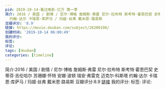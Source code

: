 ```yaml
---
pid: 2019-10-14-看过电影-亿万 第一季
简介: 2016 / 美国 / 剧情 / 尼尔·博格 詹姆斯·弗雷 尼尔·拉布特 斯考特·霍恩巴契 史蒂芬·吉伦哈尔 苏珊娜·怀特 安娜·波顿 瑞安·弗雷克 迈克尔·科斯塔
  约翰·达尔 卡瑞恩·库萨马 / 玛姬·丝弗 戴米恩·路易斯
豆瓣评分: '8.9'
链接: https://movie.douban.com/subject/26200198/
创建时间: '2019-10-14 06:00:49'
我的评分:
标签:
评论:
tags: [douban]
categories: [timeline]
---
```

简介:2016 / 美国 / 剧情 / 尼尔·博格 詹姆斯·弗雷 尼尔·拉布特 斯考特·霍恩巴契 史蒂芬·吉伦哈尔 苏珊娜·怀特 安娜·波顿 瑞安·弗雷克 迈克尔·科斯塔 约翰·达尔 卡瑞恩·库萨马 / 玛姬·丝弗 戴米恩·路易斯
豆瓣评分:8.9
[链接](https://movie.douban.com/subject/26200198/)
我的评分:
标签:
评论:
